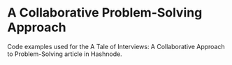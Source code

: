# A Collaborative Problem-Solving Approach

Code examples used for the A Tale of Interviews: A Collaborative Approach to Problem-Solving article in Hashnode.
